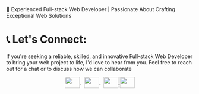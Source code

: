 <p align="center" ><img alt="" src="https://i.ibb.co/Dkc32c8/Mahfuzar-Mahfuz-Rahman.jpg" width="auto" height="auto" /></p>
<br>
🚀 Experienced Full-stack Web Developer | Passionate About Crafting Exceptional Web Solutions
<br>


<h1>📞 Let's Connect:</h1>

If you're seeking a reliable, skilled, and innovative Full-stack Web Developer to bring your web project to life, I'd love to hear from you. Feel free to reach out for a chat or to discuss how we can collaborate
<br>
<p align="center"> <a href="mailto:mahafujer@gmail.com" target="_blank" rel="noopener" > <img align="center" src="https://www.pngkey.com/png/full/84-840977_email-png-icon.png" height="30" width="40"/> </a>&nbsp; <a href="https://stackoverflow.com/users/10182657/mahfuzar-rahman" target="_blank" rel="noopener" > <img align="center" src="https://cdn.iconscout.com/icon/free/png-256/stackoverflow-2-432547.png" height="30" width="40"/> </a>&nbsp; <a href="https://www.linkedin.com/in/mahfuz271/" target="blank"> <img align="center" src="https://raw.githubusercontent.com/rahuldkjain/github-profile-readme-generator/master/src/images/icons/Social/linked-in-alt.svg" alt="" height="30" width="40" /> </a> <a href="https://www.facebook.com/mahfuz271" target="blank"> <img align="center" src="https://raw.githubusercontent.com/rahuldkjain/github-profile-readme-generator/master/src/images/icons/Social/facebook.svg" alt="" height="30" width="40" /> </a>  </p> <br> 
